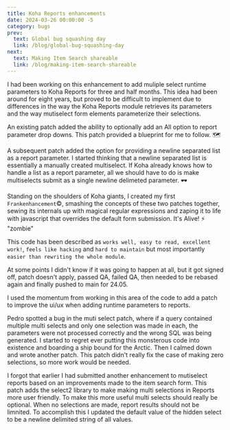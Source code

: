 ```yaml
---
title: Koha Reports enhancements
date: 2024-03-26 00:00:00 -5
category: bugs
prev:
  text: Global bug squashing day
  link: /blog/global-bug-squashing-day
next:
  text: Making Item Search shareable
  link: /blog/making-item-search-shareable
---
```


I had been working on this enhancement to add muliple select runtime parameters to Koha Reports for three and half months. This idea had been around for eight years, but proved to be difficult to implement due to differences in the way the Koha Reports module retrieves its parameters and the way mutiselect form elements parameterize their selections.
<Bug :id='16002'/>

An existing patch added the ability to optionally add an All option to report parameter drop downs. This patch provided a blueprint for me to follow. :world_map:
<Bug :id='23389'/>

A subsequent patch added the option for providing a newline separated list as a report parameter. I started thinking that a newline separated list is essentially a manually created multiselect. If Koha already knows how to handle a list as a report parameter, all we should have to do is make multiselects submit as a single newline delimeted parameter. :dark_sunglasses:
<Bug :id='27380'/>

Standing on the shoulders of Koha giants, I created my first `Frankenhancement`:copyright:, smashing the concepts of these two patches together, sewing its internals up with magical regular expressions and zaping it to life with javascript that overrides the default form submission. It's Alive! :zap: "zombie"
<Bug :id='35746'/>

This code has been described as `works well, easy to read, excellent work!`, `feels like hacking` and `hard to maintain` but most importantly `easier than rewriting the whole module`.

At some points I didn't know if it was going to happen at all, but it got signed off, patch doesn't apply, passed QA, failed QA, then needed to be rebased again and finally pushed to main for 24.05. 

I used the momentum from working in this area of the code to add a patch to improve the ui/ux when adding runtime parameters to reports.
<Bug :id='35856'/>

Pedro spotted a bug in the muti select patch, where if a query contained multiple multi selects and only one selection was made in each, the parameters were not processed correctly and the wrong SQL was being generated. I started to regret ever putting this monsterous code into existence and boarding a ship bound for the Arctic. Then I calmed down and wrote another patch. This patch didn't really fix the case of making zero selections, so more work would be needed.
<Bug :id='37077'/>

I forgot that earlier I had submitted another enhancement to mutiselect reports based on an improvements made to the item search form. This patch adds the select2 library to make making multi selections in Reports more user friendly. To make this more useful multi selects should really be optional. When no selections are made, report results should not be limnited. To accomplish this I updated the default value of the hidden select to be a newline delimited string of all values.
<Bug :id='37050'/>